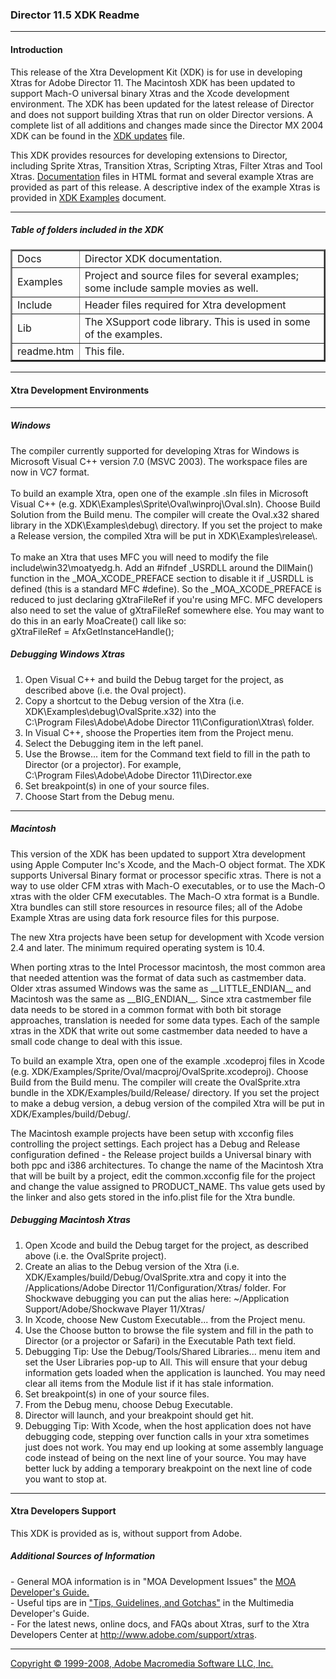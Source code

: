 <HTML>
<BODY>
<H3>Director 11.5 XDK Readme</H3>
<HR>
<h4><A NAME="RTFToC1">Introduction</A></h4>
<P>This release of the Xtra Development Kit (XDK) is for use in developing Xtras for Adobe Director 11. 
The Macintosh XDK has been updated to support Mach-O universal binary Xtras and the Xcode development environment. 
The XDK has been updated for the latest release of Director and does not support building Xtras that run on older Director versions.
A complete list of all additions and changes made since the Director MX 2004 XDK can be found in the <a href="Docs/updates.htm">XDK updates</a> file.</P>
<P>This XDK provides resources for developing extensions to Director, including Sprite Xtras, Transition Xtras, 
Scripting Xtras, Filter Xtras and Tool Xtras. 
<a href="Docs/index.htm">Documentation</a> files in HTML format and several example Xtras are provided as part of this release. 
A descriptive index of the example Xtras is provided in <a href="Examples/examples.htm">XDK Examples</a> document.</P>

<hr>
<h5>Table of folders included in the XDK</h5>
<TABLE BORDER="2">
    <TR>
      <TD width="91">Docs</TD>
      <TD width="579">Director XDK documentation.</TD>
  </TR>
    <TR>
      <TD>Examples</TD>
      <TD>Project and source files for several examples; some include sample movies as well.</TD>
    </TR>
    <TR>
      <TD>Include</TD>
      <TD>Header files required for Xtra development</TD>
    </TR>
    <TR>
      <TD>Lib</TD>
      <TD>The XSupport code library. This is used in some of the examples.</TD>
    </TR>
    <TR>
      <TD>readme.htm</TD>
      <TD>This file.</TD>
    </TR>
</TABLE>

<hr>
<h4>Xtra Development Environments</h4>
<hr>
<h5>Windows</h5>
<p>The compiler currently supported for developing Xtras for Windows is Microsoft Visual C++ version 7.0 (MSVC 2003). 
The workspace files are now in VC7 format.<br><br>
To build an example Xtra, open one of the example .sln files in Microsoft Visual C++ (e.g. 
<span class="path">XDK\Examples\Sprite\Oval\winproj\Oval.sln</span>). 
Choose <span class="code">Build Solution</span> from the <span class="code">Build</span> menu. 
The compiler will create the <span class="path">Oval.x32</span> shared library in the 
<span class="path">XDK\Examples\debug\</span> directory. 
If you set the project to make a Release version, the compiled Xtra will be put in 
<span class="path">XDK\Examples\release\</span>.<br>
<br>
To make an Xtra that uses MFC you will need to modify the file <span class="path">include\win32\moatyedg.h</span>. 
Add an <span class="code">#ifndef _USRDLL</span> around the <span class="code">DllMain()</span> function in the 
<span class="code">_MOA_XCODE_PREFACE</span> section to disable it if <span class="code">_USRDLL</span> is defined 
(this is a standard MFC #define). So the <span class="code">_MOA_XCODE_PREFACE</span> is reduced to 
just declaring <span class="code">gXtraFileRef</span> if you're using MFC. 
MFC developers also need to set the value of <span class="code">gXtraFileRef</span> somewhere else.
You may want to do this in an early <span class="code">MoaCreate()</span> call like so:<br>
<span class="code">gXtraFileRef = AfxGetInstanceHandle();</span></p>

<h5>Debugging Windows Xtras</h5>
<ol>
  <li>Open Visual C++ and build the Debug target for the project, as described above (i.e. the Oval project). </li>
  <li>Copy a shortcut to the Debug version of the Xtra (i.e. <span class="path">XDK\Examples\debug\OvalSprite.x32</span>) into 
  the <br><span class="path">C:\Program Files\Adobe\Adobe Director 11\Configuration\Xtras\</span> folder.</li>
  <li>In Visual C++, shoose the <span class="code">Properties</span> item from the <span class="code">Project</span> menu.</li>
  <li>Select the <span class="code">Debugging</span> item in the left panel.</li>
  <li>Use the <span class="code">Browse...</span> item for the <span class="code">Command</span> text field to fill in the path to Director (or a projector). 
  For example, <br>
  <span class="path">C:\Program Files\Adobe\Adobe Director 11\Director.exe</span></li>
  <li>Set breakpoint(s) in one of your source files.</li>
  <li>Choose <span class="code">Start</span> from the <span class="code">Debug</span> menu.</li>
</ol>

<hr>
<h5>Macintosh</h5>
<p>This version of the XDK has been updated to support Xtra development using Apple Computer Inc's Xcode, and the Mach-O object format.
The XDK supports Universal Binary format or processor specific xtras.
There is not a way to use older CFM xtras with Mach-O executables, or to use the Mach-O xtras with the older CFM executables.
The Mach-O xtra format is a Bundle.
Xtra bundles can still store resources in resource files;  
all of the Adobe Example Xtras are using data fork resource files for this purpose.</p>
<p>The new Xtra projects have been setup for development with Xcode version 2.4 and later.
The minimum required operating system is 10.4.</p>
<p>When porting xtras to the Intel Processor macintosh, 
the most common area that needed attention was the format of data such as castmember data.
Older xtras assumed Windows was the same as <span class="code">__LITTLE_ENDIAN__</span> and Macintosh was the same 
as <span class="code">__BIG_ENDIAN__</span>.
Since xtra castmember file data needs to be stored in a common format with both bit storage approaches, 
translation is needed for some data types.
Each of the sample xtras in the XDK that write out some castmember data needed to have a small code change to deal with this issue.</p>
<p>To build an example Xtra, open one of the example .xcodeproj files in Xcode 
(e.g. <span class="path">XDK/Examples/Sprite/Oval/macproj/OvalSprite.xcodeproj</span>). 
Choose Build from the Build menu. 
The compiler will create the <span class="path">OvalSprite.xtra</span> bundle in 
the <span class="path">XDK/Examples/build/Release/</span> directory. 
If you set the project to make a debug version, 
a debug version of the compiled Xtra will be put in <span class="path">XDK/Examples/build/Debug/</span>.</p>

<p>The Macintosh example projects have been setup with <span class="path">xcconfig</span> files controlling the project settings. 
Each project has a Debug and Release configuration defined - the Release project builds a Universal binary with both ppc and i386 architectures.
To change the name of the Macintosh Xtra that will be built by a project, edit the <span class="path">common.xcconfig</span> 
file for the project and change the value assigned to <span class="code">PRODUCT_NAME</span>.
Ths value gets used by the linker and also gets stored in the <span class="path">info.plist</span> file for the Xtra bundle.</p>

<h5>Debugging Macintosh Xtras</h5>
<ol>
  <li>Open Xcode and build the Debug target for the project, as described above (i.e. the OvalSprite project). </li>
  <li>Create an alias to  the Debug version of the Xtra (i.e. <span class="path">XDK/Examples/build/Debug/OvalSprite.xtra</span> and 
  copy it into the <span class="path">/Applications/Adobe Director 11/Configuration/Xtras/</span> folder.
  For Shockwave debugging you can put the alias here: 
  <span class="path">~/Application Support/Adobe/Shockwave Player 11/Xtras/</span></li>
  <li>In Xcode, choose <span class="code">New Custom Executable...</span> from the <span class="code">Project</span> menu.</li>
  <li>Use the <span class="code">Choose</span> button to browse the file system and fill in the path to Director 
  (or a projector or Safari) in the <span class="code">Executable Path</span> text field.</li>
  <li>Debugging Tip:
  Use the <span class="code">Debug/Tools/Shared Libraries...</span> menu item and set the 
  <span class="code">User Libraries</span> pop-up to <span class="code">All</span>.
  This will ensure that your debug information gets loaded when the application is launched.
  You may need clear all items from the <span class="code">Module</span> list if it has stale information.</li>
  <li>Set breakpoint(s) in one of your source files.</li>
  <li>From the <span class="code">Debug</span> menu, choose <span class="code">Debug Executable</span>.</li>
  <li>Director will launch, and your breakpoint should get hit. </li>
  <li>Debugging Tip: With Xcode, when the host application does not have debugging code, 
  stepping over function calls in your xtra sometimes just does not work. 
  You may end up looking at some assembly language code instead of being on the next line of your source.
  You may have better luck by adding a temporary breakpoint on the next line of code you want to stop at.</li>
</ol>

<hr>
<h4>Xtra Developers Support</h4>
<P> This XDK is provided as is, without support from Adobe.</P>
  
<h5>Additional Sources of Information</h5>
<P> - General MOA information is in &quot;MOA Development Issues&quot; 
the <a href="Docs/moadg/index.htm"> MOA Developer's Guide.</a><BR>
  - Useful tips are in <a href="Docs/moadg/moadgtg.htm">&quot;Tips, Guidelines, and Gotchas&quot;</a> 
  in the Multimedia Developer's Guide.<BR>
- For the latest news, online docs, and FAQs about Xtras, surf to the Xtra Developers Center 
at <A HREF="http://www.adobe.com/support/xtras" >http://www.adobe.com/support/xtras</A>.</P>
<hr>
<A HREF="Docs/copyrite.htm">Copyright &#169; 1999-2008, Adobe Macromedia Software LLC, Inc.</A>
</BODY>
</HTML>
